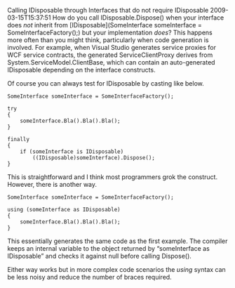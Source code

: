 Calling IDisposable through Interfaces that do not require IDisposable
2009-03-15T15:37:51
How do you call IDisposable.Dispose() when your interface does _not_ inherit from [IDisposable](SomeInterface someInterface = SomeInterfaceFactory();) but your implementation _does_? This happens more often than you might think, particularly when code generation is involved. For example, when Visual Studio generates service proxies for WCF service contracts, the generated ServiceClientProxy derives from System.ServiceModel.ClientBase, which can contain an auto-generated IDisposable depending on the interface constructs.

Of course you can always test for IDisposable by casting like below.
    
    SomeInterface someInterface = SomeInterfaceFactory();
    
    try
    {
        someInterface.Bla().Bla().Bla();
    }
    
    finally
    {
        if (someInterface is IDisposable)
            ((IDisposable)someInterface).Dispose();
    }

This is straightforward and I think most programmers grok the construct. However, there is another way.
    
    SomeInterface someInterface = SomeInterfaceFactory();
    
    using (someInterface as IDisposable)
    {
        someInterface.Bla().Bla().Bla();
    }

This essentially generates the same code as the first example. The compiler keeps an internal variable to the object returned by “someInterface as IDisposable” and checks it against null before calling Dispose().

Either way works but in more complex code scenarios the _using_ syntax can be less noisy and reduce the number of braces required.
